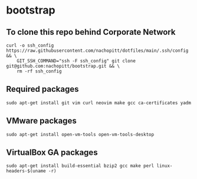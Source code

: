 # bootstrap

## To clone this repo behind Corporate Network
```console
curl -o ssh_config https://raw.githubusercontent.com/nachopitt/dotfiles/main/.ssh/config && \
    GIT_SSH_COMMAND="ssh -F ssh_config" git clone git@github.com:nachopitt/bootstrap.git && \
    rm -rf ssh_config
```

## Required packages
```console
sudo apt-get install git vim curl neovim make gcc ca-certificates yadm
```

## VMware packages
```console
sudo apt-get install open-vm-tools open-vm-tools-desktop
```

## VirtualBox GA packages
```console
sudo apt-get install build-essential bzip2 gcc make perl linux-headers-$(uname -r)
```
